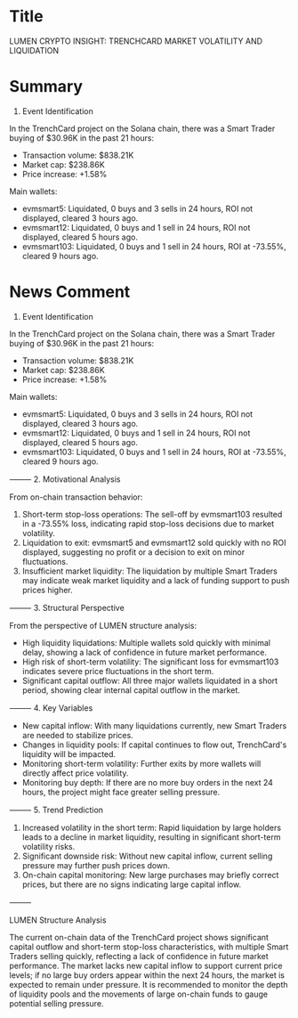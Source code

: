 # Title
LUMEN CRYPTO INSIGHT: TRENCHCARD MARKET VOLATILITY AND LIQUIDATION

# Summary
1. Event Identification

In the TrenchCard project on the Solana chain, there was a Smart Trader buying of $30.96K in the past 21 hours:
- Transaction volume: $838.21K
- Market cap: $238.86K
- Price increase: +1.58%

Main wallets:
- evmsmart5: Liquidated, 0 buys and 3 sells in 24 hours, ROI not displayed, cleared 3 hours ago.
- evmsmart12: Liquidated, 0 buys and 1 sell in 24 hours, ROI not displayed, cleared 5 hours ago.
- evmsmart103: Liquidated, 0 buys and 1 sell in 24 hours, ROI at -73.55%, cleared 9 hours ago.

# News Comment
1. Event Identification

In the TrenchCard project on the Solana chain, there was a Smart Trader buying of $30.96K in the past 21 hours:
- Transaction volume: $838.21K
- Market cap: $238.86K
- Price increase: +1.58%

Main wallets:
- evmsmart5: Liquidated, 0 buys and 3 sells in 24 hours, ROI not displayed, cleared 3 hours ago.
- evmsmart12: Liquidated, 0 buys and 1 sell in 24 hours, ROI not displayed, cleared 5 hours ago.
- evmsmart103: Liquidated, 0 buys and 1 sell in 24 hours, ROI at -73.55%, cleared 9 hours ago.

⸻
2. Motivational Analysis

From on-chain transaction behavior:
1. Short-term stop-loss operations: The sell-off by evmsmart103 resulted in a -73.55% loss, indicating rapid stop-loss decisions due to market volatility.
2. Liquidation to exit: evmsmart5 and evmsmart12 sold quickly with no ROI displayed, suggesting no profit or a decision to exit on minor fluctuations.
3. Insufficient market liquidity: The liquidation by multiple Smart Traders may indicate weak market liquidity and a lack of funding support to push prices higher.

⸻
3. Structural Perspective

From the perspective of LUMEN structure analysis:
- High liquidity liquidations: Multiple wallets sold quickly with minimal delay, showing a lack of confidence in future market performance.
- High risk of short-term volatility: The significant loss for evmsmart103 indicates severe price fluctuations in the short term.
- Significant capital outflow: All three major wallets liquidated in a short period, showing clear internal capital outflow in the market.

⸻
4. Key Variables
- New capital inflow: With many liquidations currently, new Smart Traders are needed to stabilize prices.
- Changes in liquidity pools: If capital continues to flow out, TrenchCard's liquidity will be impacted.
- Monitoring short-term volatility: Further exits by more wallets will directly affect price volatility.
- Monitoring buy depth: If there are no more buy orders in the next 24 hours, the project might face greater selling pressure.

⸻
5. Trend Prediction
1. Increased volatility in the short term: Rapid liquidation by large holders leads to a decline in market liquidity, resulting in significant short-term volatility risks.
2. Significant downside risk: Without new capital inflow, current selling pressure may further push prices down.
3. On-chain capital monitoring: New large purchases may briefly correct prices, but there are no signs indicating large capital inflow.

⸻

LUMEN Structure Analysis

The current on-chain data of the TrenchCard project shows significant capital outflow and short-term stop-loss characteristics, with multiple Smart Traders selling quickly, reflecting a lack of confidence in future market performance. The market lacks new capital inflow to support current price levels; if no large buy orders appear within the next 24 hours, the market is expected to remain under pressure. It is recommended to monitor the depth of liquidity pools and the movements of large on-chain funds to gauge potential selling pressure.
